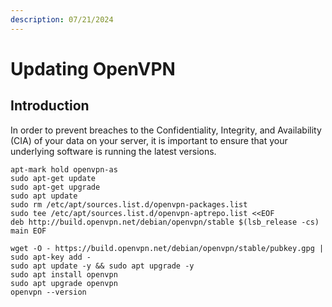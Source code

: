```yaml
---
description: 07/21/2024
---
```


# Updating OpenVPN

## Introduction

In order to prevent breaches to the Confidentiality, Integrity, and Availability (CIA) of your data on your server, it is important to ensure that your underlying software is running the latest versions.

```
apt-mark hold openvpn-as
sudo apt-get update
sudo apt-get upgrade
sudo apt update
sudo rm /etc/apt/sources.list.d/openvpn-packages.list
sudo tee /etc/apt/sources.list.d/openvpn-aptrepo.list <<EOF
deb http://build.openvpn.net/debian/openvpn/stable $(lsb_release -cs) main EOF

wget -O - https://build.openvpn.net/debian/openvpn/stable/pubkey.gpg | sudo apt-key add -
sudo apt update -y && sudo apt upgrade -y
sudo apt install openvpn
sudo apt upgrade openvpn
openvpn --version
```
